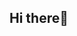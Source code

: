 ## Hi there👋
<!--
- 🔭 I’m currently studying **Engineering**
- 🌱 I’m currently learning JavaScript
- 👯 I’m looking to collaborate on 
- 🤔 I’m looking for help with 
- 💬 Ask me about 
- 📫 How to reach me: 
- 😄 Pronouns: 
- ⚡ Fun fact: 
-->

